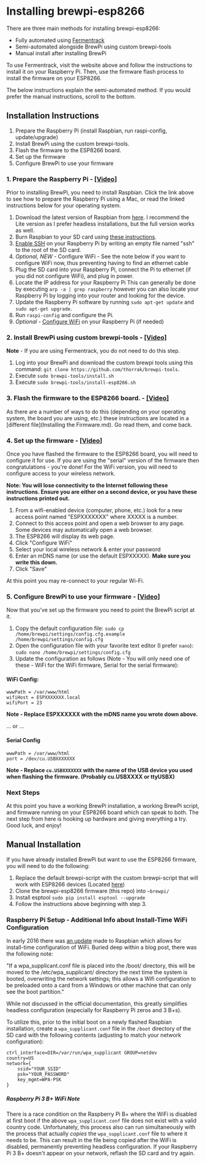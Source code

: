 # Installing brewpi-esp8266

There are three main methods for installing brewpi-esp8266:
* Fully automated using [Fermentrack](http://www.fermentrack.com/)
* Semi-automated alongside BrewPi using custom brewpi-tools
* Manual install after installing BrewPi

To use Fermentrack, visit the website above and follow the instructions to
install it on your Raspberry Pi. Then, use the firmware flash process to 
install the firmware on your ESP8266.

The below instructions explain the semi-automated method. If you would prefer the
manual instructions, scroll to the bottom.


## Installation Instructions
1. Prepare the Raspberry Pi (install Raspbian, run raspi-config, update/upgrade)
2. Install BrewPi using the custom brewpi-tools.
3. Flash the firmware to the ESP8266 board.
4. Set up the firmware
5. Configure BrewPi to use your firmware


### 1. Prepare the Raspberry Pi - [[Video]](https://youtu.be/TdSnJOUgS3k)
Prior to installing BrewPi, you need to install Raspbian. Click the link above
to see how to prepare the Raspberry Pi using a Mac, or read the linked
instructions below for your operating system.

1. Download the latest version of Raspbian from [here](https://www.raspberrypi.org/downloads/raspbian/). I recommend the Lite version as I prefer headless installations, but the full version works as well.
2. Burn Raspbian to your SD card using [these instructions](https://www.raspberrypi.org/documentation/installation/installing-images/).
3. [Enable SSH](https://www.raspberrypi.org/documentation/remote-access/ssh/) on your Raspberry Pi by writing an empty file named "ssh" to the root of the SD card.
4. *Optional, NEW* - Configure WiFi - See the note below if you want to configure WiFi now, thus preventing having to find an ethernet cable
5. Plug the SD card into your Raspberry Pi, connect the Pi to ethernet (if you did not configure WiFi), and plug in power.
6. Locate the IP address for your Raspberry Pi This can generally be done by executing `arp -a | grep raspberry` however you can also locate your Raspberry Pi by logging into your router and looking for the device.
7. Update the Raspberry Pi software by running `sudo apt-get update` and `sudo apt-get upgrade`.
8. Run `raspi-config` and configure the Pi.
9. *Optional* - [Configure WiFi](https://www.raspberrypi.org/documentation/configuration/wireless/wireless-cli.md) on your Raspberry Pi (if needed)


### 2. Install BrewPi using custom brewpi-tools - [[Video]](http://www.youtube.com/watch?v=vUaPao_wBGI)

**Note** - If you are using Fermentrack, you do not need to do this step. 

1. Log into your BrewPi and download the custom brewpi tools using this command: `git clone https://github.com/thorrak/brewpi-tools`.
2. Execute `sudo brewpi-tools/install.sh`
3. Execute `sudo brewpi-tools/install-esp8266.sh`


### 3. Flash the firmware to the ESP8266 board. - [[Video]](http://www.youtube.com/watch?v=vUaPao_wBGI)
As there are a number of ways to do this (depending on your operating system,
the board you are using, etc.) these instructions are located in a
[different file](Installing the Firmware.md). Go read them, and come back.


### 4. Set up the firmware - [[Video]](http://www.youtube.com/watch?v=xtkuAVaX8JQ)
Once you have flashed the firmware to the ESP8266 board, you will need to
configure it for use. If you are using the "serial" version of the firmware
then congratulations - you're done! For the WiFi version, you will need to
configure access to your wireless network.

**Note:  You will lose connectivity to the Internet following these instructions. Ensure you are either on a second device, or you have these instructions printed out.**

1.	From a wifi-enabled device (computer, phone, etc.) look for a new access point named "ESPXXXXXXX" where XXXXX is a number.
2.	Connect to this access point and open a web browser to any page.  Some devices may automatically open a web browser.  
3.	The ESP8266 will display its web page.
4.	Click "Configure WiFi"
5.	Select your local wireless network & enter your password
6.  Enter an mDNS name (or use the default ESPXXXXX). **Make sure you write this down.**
7.	Click "Save"

At this point you may re-connect to your regular Wi-Fi.


### 5. Configure BrewPi to use your firmware - [[Video]](http://www.youtube.com/watch?v=xtkuAVaX8JQ)
Now that you've set up the firmware you need to point the BrewPi script at it.

1. Copy the default configuration file: `sudo cp /home/brewpi/settings/config.cfg.example /home/brewpi/settings/config.cfg`
2. Open the configuration file with your favorite text editor (I prefer `nano`):  `sudo nano /home/brewpi/settings/config.cfg`
3. Update the configuration as follows (Note - You will only need one of these - WiFi for the WiFi firmware, Serial for the serial firmware):

#### WiFi Config:
`wwwPath = /var/www/html`   
`wifiHost = ESPXXXXXXX.local`  
`wifiPort = 23`  

**Note - Replace ESPXXXXXX with the mDNS name you wrote down above.**

... or ...

#### Serial Config
`wwwPath = /var/www/html`  
`port = /dev/cu.USBXXXXXXX`  

**Note - Replace `cu.USBXXXXXXX` with the name of the USB device you used when
flashing the firmware. (Probably cu.USBXXXX or ttyUSBX)**

### Next Steps
At this point you have a working BrewPi installation, a working BrewPi script,
and firmware running on your ESP8266 board which can speak to both. The next
step from here is hooking up hardware and giving everything a try. Good luck,
and enjoy!


## Manual Installation
If you have already installed BrewPi but want to use the ESP8266 firmware,
you will need to do the following:

1. Replace the default brewpi-script with the custom brewpi-script that will work with ESP8266 devices (Located [here](https://github.com/thorrak/brewpi-script))
2. Clone the brewpi-esp8266 firmware (this repo) into `~brewpi/`
3. Install esptool `sudo pip install esptool --upgrade`
4. Follow the instructions above beginning with step 3.


### Raspberry Pi Setup - Additional Info about Install-Time WiFi Configuration
In early 2016 there was [an update](https://www.raspberrypi.org/blog/another-update-raspbian/) made to Raspbian which allows for install-time configuration of WiFi. Buried deep within a blog post, there was the following note:

"If a wpa_supplicant.conf file is placed into the /boot/ directory, this will be moved to the /etc/wpa_supplicant/ directory the next time the system is booted, overwriting the network settings; this allows a Wifi configuration to be preloaded onto a card from a Windows or other machine that can only see the boot partition."

While not discussed in the official documentation, this greatly simplifies headless configuration (especially for Raspberry Pi zeros and 3 B+s).

To utilize this, prior to the initial boot on a newly flashed Raspbian installation, create a `wpa_supplicant.conf` file in the `/boot` directory of the SD card with the following contents (adjusting to match your network configuration):

```
ctrl_interface=DIR=/var/run/wpa_supplicant GROUP=netdev
country=US
network={
    ssid="YOUR_SSID"
    psk="YOUR_PASSWORD"
    key_mgmt=WPA-PSK
}
```

##### Raspberry Pi 3 B+ WiFi Note
There is a race condition on the Raspberry Pi B+ where the WiFi is disabled at first boot if the above `wpa_supplicant.conf` file does not exist with a valid country code. Unfortunately, this process also can run simultaneously with the process that actually *copies* the `wpa_supplicant.conf` file to where it needs to be. This can result in the file being copied after the WiFi is disabled, permanently preventing headless configuration. If your Raspberry Pi 3 B+ doesn't appear on your network, reflash the SD card and try again. 
